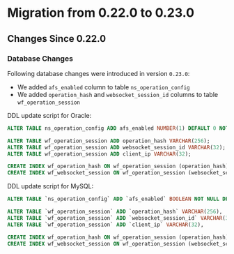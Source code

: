# Migration from 0.22.0 to 0.23.0

## Changes Since 0.22.0

### Database Changes

Following database changes were introduced in version `0.23.0`:
 
- We added `afs_enabled` column to table `ns_operation_config`
- We added `operation_hash` and `websocket_session_id` columns to table `wf_operation_session`
  
DDL update script for Oracle:
```sql
ALTER TABLE ns_operation_config ADD afs_enabled NUMBER(1) DEFAULT 0 NOT NULL;

ALTER TABLE wf_operation_session ADD operation_hash VARCHAR(256);
ALTER TABLE wf_operation_session ADD websocket_session_id VARCHAR(32);
ALTER TABLE wf_operation_session ADD client_ip VARCHAR(32);

CREATE INDEX wf_operation_hash ON wf_operation_session (operation_hash);
CREATE INDEX wf_websocket_session ON wf_operation_session (websocket_session_id);
```

DDL update script for MySQL:
```sql
ALTER TABLE `ns_operation_config` ADD `afs_enabled` BOOLEAN NOT NULL DEFAULT FALSE;

ALTER TABLE `wf_operation_session` ADD `operation_hash` VARCHAR(256),  
ALTER TABLE `wf_operation_session` ADD `websocket_session_id` VARCHAR(32),
ALTER TABLE `wf_operation_session` ADD `client_ip` VARCHAR(32),

CREATE INDEX wf_operation_hash ON wf_operation_session (operation_hash);
CREATE INDEX wf_websocket_session ON wf_operation_session (websocket_session_id);
```
